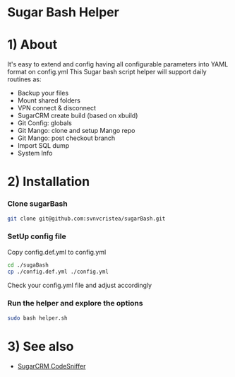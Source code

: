 Sugar Bash Helper
=================

# 1) About

It's easy to extend and config having all configurable parameters into YAML format on config.yml
This Sugar bash script helper will support daily routines as:
 * Backup your files
 * Mount shared folders
 * VPN connect & disconnect
 * SugarCRM create build (based on xbuild)
 * Git Config: globals
 * Git Mango: clone and setup Mango repo
 * Git Mango: post checkout branch
 * Import SQL dump
 * System Info


# 2) Installation

### Clone sugarBash


  ```bash
 git clone git@github.com:svnvcristea/sugarBash.git
  ```

### SetUp config file

Copy config.def.yml to config.yml

  ```bash
cd ./sugaBash
cp ./config.def.yml ./config.yml

  ```

Check your config.yml file and adjust accordingly

### Run the helper and explore the options

  ```bash
sudo bash helper.sh

  ```

# 3) See also

* [SugarCRM CodeSniffer](https://github.com/svnvcristea/SugarCRMCodeSniffer)